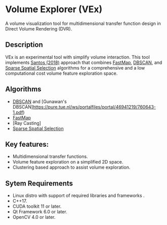 # Volume Explorer (VEx)

A volume visualization tool for multidimensional transfer function design in Direct Volume Rendering (DVR).


## Description
VEx is an experimental tool with simplify volume interaction. This tool implements [Santos (2018)](https://repositorio.unesp.br/items/5d693752-868f-4670-aa80-5e2180469e3b) approach that combines [FastMap](https://dl.acm.org/doi/pdf/10.1145/223784.223812), [DBSCAN](https://pure.tue.nl/ws/portalfiles/portal/46941219/760643-1.pdf), and [Sparse Spatial Selection](https://lbd.udc.es/Repository/Publications/Drafts/SpaSelofSpa.pdf) algorithms for a comprehensive and a low computational cost volume feature exploration space.


## Algorithms
- [DBSCAN](https://cdn.aaai.org/KDD/1996/KDD96-037.pdf) and [Gunawan's DBSCAN]https://pure.tue.nl/ws/portalfiles/portal/46941219/760643-1.pdf)
- [FastMap](https://dl.acm.org/doi/pdf/10.1145/223784.223812)
- [Ray Casting]
- [Sparse Spatial Selection](https://lbd.udc.es/Repository/Publications/Drafts/SpaSelofSpa.pdf) 


## Key features:
- Multidimensional transfer functions.
- Volume feature exploration on a simplified 2D space.
- Clustering based approach to assist volume exploration.


## Sytem Requirements 
- Linux distro with support of required libraries and frameworks .
- C++17.
- CUDA toolkit 11 or later.
- Qt Framework 6.0  or later.
- OpenCV 4.0 or later.
